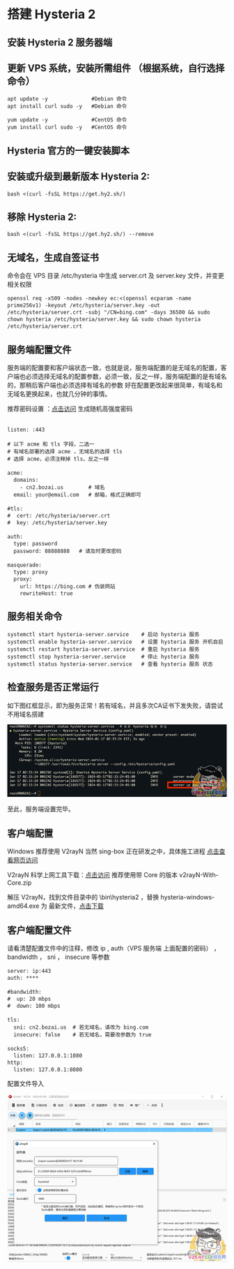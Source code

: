 # 搭建 Hysteria 2
## 安装 Hysteria 2 服务器端
## 更新 VPS 系统，安装所需组件 （根据系统，自行选择命令）
```
apt update -y              #Debian 命令
apt install curl sudo -y   #Debian 命令
```
```
yum update -y              #CentOS 命令
yum install curl sudo -y   #CentOS 命令
```
## Hysteria 官方的一键安装脚本
## 安装或升级到最新版本 Hysteria 2:


```
bash <(curl -fsSL https://get.hy2.sh/)
``` 
## 移除 Hysteria 2:
```
bash <(curl -fsSL https://get.hy2.sh/) --remove
```
## 无域名，生成自签证书
命令会在 VPS 目录 /etc/hysteria 中生成 server.crt 及 server.key 文件，并变更相关权限
```
openssl req -x509 -nodes -newkey ec:<(openssl ecparam -name prime256v1) -keyout /etc/hysteria/server.key -out /etc/hysteria/server.crt -subj "/CN=bing.com" -days 36500 && sudo chown hysteria /etc/hysteria/server.key && sudo chown hysteria /etc/hysteria/server.crt
```
## 服务端配置文件

服务端的配置要和客户端状态一致，也就是说，服务端配置的是无域名的配置，客户端也必须选择无域名的配置参数，必须一致，反之一样，服务端配置的是有域名的，那稍后客户端也必须选择有域名的参数
好在配置更改起来很简单，有域名和无域名更换起来，也就几分钟的事情。

推荐密码设置 ：<a href="https://1password.com/zh-cn/password-generator/">点击访问</a> 生成随机高强度密码

```

listen: :443
 
# 以下 acme 和 tls 字段，二选一
# 有域名部署的选择 acme ，无域名的选择 tls
# 选择 acme，必须注释掉 tls，反之一样
 
acme:
  domains:
    - cn2.bozai.us        # 域名
  email: your@email.com   # 邮箱，格式正确即可
 
#tls:
#  cert: /etc/hysteria/server.crt
#  key: /etc/hysteria/server.key
 
auth:
  type: password
  password: 88888888   # 请及时更改密码
 
masquerade:
  type: proxy
  proxy:
    url: https://bing.com # 伪装网站
    rewriteHost: true

```

## 服务相关命令
```
systemctl start hysteria-server.service    # 启动 hysteria 服务
systemctl enable hysteria-server.service   # 设置 hysteria 服务 开机自启
systemctl restart hysteria-server.service  # 重启 hysteria 服务
systemctl stop hysteria-server.service     # 停止 hysteria 服务
systemctl status hysteria-server.service   # 查看 hysteria 服务 状态
```
## 检查服务是否正常运行

如下图红框显示，即为服务正常！若有域名，并且多次CA证书下发失败，请尝试不用域名搭建


![image](https://github.com/MR-DAzhi/cloud/blob/main/Hysteria%202/1-2.png)

至此，服务端设置完毕。

## 客户端配置
Windows 推荐使用 V2rayN
当然 sing-box 正在研发之中，具体施工进程 <a href="https://github.com/2dust/v2rayN/releases/latest">点击查看网页访问</a>

V2rayN 科学上网工具下载：<a href="https://github.com/2dust/v2rayN/releases/latest">点击访问</a> 推荐使用带 Core 的版本 v2rayN-With-Core.zip

解压 V2rayN，找到文件目录中的 \bin\hysteria2 ，替换 hysteria-windows-amd64.exe 为 最新文件，<a href="https://github.com/apernet/hysteria/releases">点击下载</a>
## 客户端配置文件
请看清楚配置文件中的注释，修改 ip , auth（VPS 服务端 上面配置的密码） ， bandwidth ， sni ， insecure 等参数
```
server: ip:443
auth: ****
 
#bandwidth:
#  up: 20 mbps
#  down: 100 mbps
  
tls:
  sni: cn2.bozai.us  # 若无域名，请改为 bing.com
  insecure: false    # 若无域名，需要改参数为 true
 
socks5:
  listen: 127.0.0.1:1080
http:
  listen: 127.0.0.1:8080
```
配置文件导入


![image](https://github.com/MR-DAzhi/cloud/blob/main/Hysteria%202/2-2.png)

